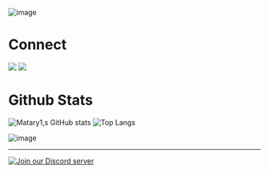 ![image](https://user-images.githubusercontent.com/92306660/160825969-658d1581-f217-445b-9d75-18d0eab0c42d.png)

# Connect

<a href="https://instagram.com/matary100"><img src="https://img.shields.io/badge/Instagram-E4405F?style=for-the-badge&logo=instagram&logoColor=white" data-canonical-src="https://img.shields.io/badge/Instagram-E4405F?style=for-the-badge&logo=instagram&logoColor=black" style="max-width: 100%;"></a>
<a href="https://twitter.com/CommunityMatary"><img src="https://img.shields.io/badge/Twitter-1DA1F2?style=for-the-badge&logo=twitter&logoColor=white" data-canonical-src="https://img.shields.io/badge/Twitter-1DA1F2?style=for-the-badge&logo=twitter&logoColor=white" style="max-width: 100%;"></a>





# Github Stats

![Matary1,s GitHub stats](https://github-readme-stats.vercel.app/api?username=Matary1&theme=midnight-yellow&show_icons=true)
![Top Langs](https://github-readme-stats.vercel.app/api/top-langs/?username=Matary1&theme=midnight-yellow&layout=compact)


                                                  
![image](https://user-images.githubusercontent.com/92306660/160825180-3f56b65f-49f8-428f-95aa-3dbc82102189.png)

---
[![Join our Discord server](https://discordapp.com/api/guilds/549503328472530974/widget.png?style=banner2)](https://discord.gg/discord-developers)






                                                  






